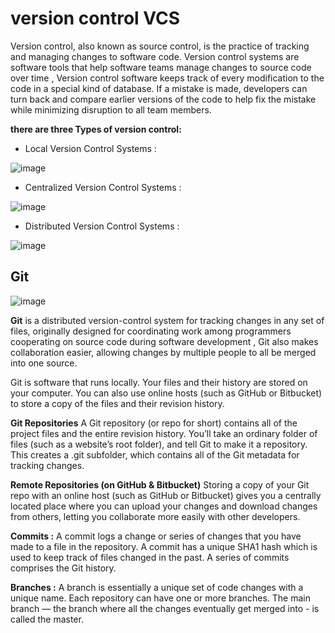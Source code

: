 # version control VCS

Version control, also known as source control, is the practice of tracking and managing changes to software code. Version control systems are software tools that help software teams manage changes to source code over time , Version control software keeps track of every modification to the code in a special kind of database. If a mistake is made, developers can turn back and compare earlier versions of the code to help fix the mistake while minimizing disruption to all team members.

**there are three Types of version control:**

- Local Version Control Systems :


![image](https://static.packt-cdn.com/products/9781849517522/graphics/7522_01_03.jpg)


- Centralized Version Control Systems :

![image](https://lh5.googleusercontent.com/OLkIV5zi1otmabwR4v0LhvGekYUkktm5N96VgGHtv_axmUQdT0AG0JHowXQve01uf67w9Ewp7kDeH0MUw-m1fL_fPbVE20pPuTnErkEE_7kgWxTj98d6P6MoC535ntY8aw)


- Distributed Version Control Systems :


![image](https://lh6.googleusercontent.com/VlwLz0TUa8q7aKfDYkCKU-51_Y1Op9DGauhbNVKi0HNCe1XB86EXMaYtulgP0NmakqhNlpd7vreaIJXAuIcQ0inENGESmTTfEErl8pe_GVhcBx0pOFHobLN1kWrAhWU2fA)


## Git

![image](https://notme20n.files.wordpress.com/2020/01/git.jpeg)

**Git**  is a distributed version-control system for tracking changes in any set of files, originally designed for coordinating work among programmers cooperating on source code during software development ,  Git also makes collaboration easier, allowing changes by multiple people to all be merged into one source.

Git is software that runs locally. Your files and their history are stored on your computer. You can also use online hosts (such as GitHub or Bitbucket) to store a copy of the files and their revision history.

**Git Repositories**
A Git repository (or repo for short) contains all of the project files and the entire revision history. You’ll take an ordinary folder of files (such as a website’s root folder), and tell Git to make it a repository. This creates a .git subfolder, which contains all of the Git metadata for tracking changes.

**Remote Repositories (on GitHub & Bitbucket)**
Storing a copy of your Git repo with an online host (such as GitHub or Bitbucket) gives you a centrally located place where you can upload your changes and download changes from others, letting you collaborate more easily with other developers.

**Commits :**
A commit logs a change or series of changes that you have made to a file in the repository. A commit has a unique SHA1 hash which is used to keep track of files changed in the past. A series of commits comprises the Git history.

**Branches :**
A branch is essentially a unique set of code changes with a unique name. Each repository can have one or more branches. The main branch — the branch where all the changes eventually get merged into - is called the master.